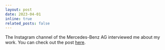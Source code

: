 ```yaml
---
layout: post
date: 2023-04-01
inline: true
related_posts: false
---
```


The Instagram channel of the Mercedes-Benz AG interviewed me about my work. You can check out the post [here](https://www.instagram.com/p/CqdA70yBOy4/?utm_source=ig_web_copy_link).
